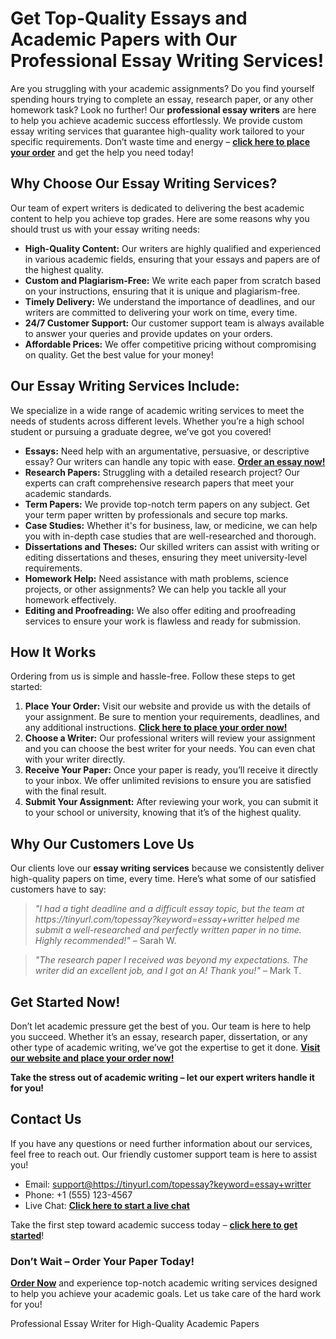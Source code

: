 <h1>Get Top-Quality Essays and Academic Papers with Our Professional Essay Writing Services!</h1>

<p>Are you struggling with your academic assignments? Do you find yourself spending hours trying to complete an essay, research paper, or any other homework task? Look no further! Our <strong>professional essay writers</strong> are here to help you achieve academic success effortlessly. We provide custom essay writing services that guarantee high-quality work tailored to your specific requirements. Don’t waste time and energy – <a href="https://tinyurl.com/topessay?keyword=essay+writter"><strong>click here to place your order</strong></a> and get the help you need today!</p>

<h2>Why Choose Our Essay Writing Services?</h2>

<p>Our team of expert writers is dedicated to delivering the best academic content to help you achieve top grades. Here are some reasons why you should trust us with your essay writing needs:</p>

<ul>
  <li><strong>High-Quality Content:</strong> Our writers are highly qualified and experienced in various academic fields, ensuring that your essays and papers are of the highest quality.</li>
  <li><strong>Custom and Plagiarism-Free:</strong> We write each paper from scratch based on your instructions, ensuring that it is unique and plagiarism-free.</li>
  <li><strong>Timely Delivery:</strong> We understand the importance of deadlines, and our writers are committed to delivering your work on time, every time.</li>
  <li><strong>24/7 Customer Support:</strong> Our customer support team is always available to answer your queries and provide updates on your orders.</li>
  <li><strong>Affordable Prices:</strong> We offer competitive pricing without compromising on quality. Get the best value for your money!</li>
</ul>

<h2>Our Essay Writing Services Include:</h2>

<p>We specialize in a wide range of academic writing services to meet the needs of students across different levels. Whether you’re a high school student or pursuing a graduate degree, we’ve got you covered!</p>

<ul>
  <li><strong>Essays:</strong> Need help with an argumentative, persuasive, or descriptive essay? Our writers can handle any topic with ease. <a href="https://tinyurl.com/topessay?keyword=essay+writter"><strong>Order an essay now!</strong></a></li>
  <li><strong>Research Papers:</strong> Struggling with a detailed research project? Our experts can craft comprehensive research papers that meet your academic standards.</li>
  <li><strong>Term Papers:</strong> We provide top-notch term papers on any subject. Get your term paper written by professionals and secure top marks.</li>
  <li><strong>Case Studies:</strong> Whether it's for business, law, or medicine, we can help you with in-depth case studies that are well-researched and thorough.</li>
  <li><strong>Dissertations and Theses:</strong> Our skilled writers can assist with writing or editing dissertations and theses, ensuring they meet university-level requirements.</li>
  <li><strong>Homework Help:</strong> Need assistance with math problems, science projects, or other assignments? We can help you tackle all your homework effectively.</li>
  <li><strong>Editing and Proofreading:</strong> We also offer editing and proofreading services to ensure your work is flawless and ready for submission.</li>
</ul>

<h2>How It Works</h2>

<p>Ordering from us is simple and hassle-free. Follow these steps to get started:</p>

<ol>
  <li><strong>Place Your Order:</strong> Visit our website and provide us with the details of your assignment. Be sure to mention your requirements, deadlines, and any additional instructions. <a href="https://tinyurl.com/topessay?keyword=essay+writter"><strong>Click here to place your order now!</strong></a></li>
  <li><strong>Choose a Writer:</strong> Our professional writers will review your assignment and you can choose the best writer for your needs. You can even chat with your writer directly.</li>
  <li><strong>Receive Your Paper:</strong> Once your paper is ready, you’ll receive it directly to your inbox. We offer unlimited revisions to ensure you are satisfied with the final result.</li>
  <li><strong>Submit Your Assignment:</strong> After reviewing your work, you can submit it to your school or university, knowing that it’s of the highest quality.</li>
</ol>

<h2>Why Our Customers Love Us</h2>

<p>Our clients love our <strong>essay writing services</strong> because we consistently deliver high-quality papers on time, every time. Here’s what some of our satisfied customers have to say:</p>

<blockquote>
  <p><em>"I had a tight deadline and a difficult essay topic, but the team at https://tinyurl.com/topessay?keyword=essay+writter helped me submit a well-researched and perfectly written paper in no time. Highly recommended!"</em> – Sarah W.</p>
</blockquote>

<blockquote>
  <p><em>"The research paper I received was beyond my expectations. The writer did an excellent job, and I got an A! Thank you!"</em> – Mark T.</p>
</blockquote>

<h2>Get Started Now!</h2>

<p>Don’t let academic pressure get the best of you. Our team is here to help you succeed. Whether it’s an essay, research paper, dissertation, or any other type of academic writing, we’ve got the expertise to get it done. <a href="https://tinyurl.com/topessay?keyword=essay+writter"><strong>Visit our website and place your order now!</strong></a></p>

<p><strong>Take the stress out of academic writing – let our expert writers handle it for you!</strong></p>

<h2>Contact Us</h2>

<p>If you have any questions or need further information about our services, feel free to reach out. Our friendly customer support team is here to assist you!</p>

<ul>
  <li>Email: <a href="mailto:support@https://tinyurl.com/topessay?keyword=essay+writter">support@https://tinyurl.com/topessay?keyword=essay+writter</a></li>
  <li>Phone: +1 (555) 123-4567</li>
  <li>Live Chat: <a href="https://tinyurl.com/topessay?keyword=essay+writter"><strong>Click here to start a live chat</strong></a></li>
</ul>

<p>Take the first step toward academic success today – <a href="https://tinyurl.com/topessay?keyword=essay+writter"><strong>click here to get started</strong></a>!</p>

<h3>Don’t Wait – Order Your Paper Today!</h3>
<p><a href="https://tinyurl.com/topessay?keyword=essay+writter"><strong>Order Now</strong></a> and experience top-notch academic writing services designed to help you achieve your academic goals. Let us take care of the hard work for you!</p>
Professional Essay Writer for High-Quality Academic Papers
